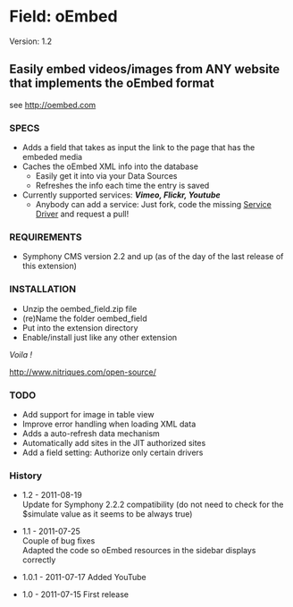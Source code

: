 # Field: oEmbed #

Version: 1.2

## Easily embed videos/images from ANY website that implements the oEmbed format ##

see http://oembed.com

### SPECS ###

- Adds a field that takes as input the link to the page that has the embeded media
- Caches the oEmbed XML info into the database
	- Easily get it into via your Data Sources
	- Refreshes the info each time the entry is saved
- Currently supported services: ***Vimeo, Flickr, Youtube***
	- Anybody can add a service: Just fork, code the missing [Service Driver](https://github.com/Solutions-Nitriques/oembed_field/blob/master/lib/class.serviceDriver.php) and request a pull!

### REQUIREMENTS ###

- Symphony CMS version 2.2 and up (as of the day of the last release of this extension)

### INSTALLATION ###

- Unzip the oembed_field.zip file
- (re)Name the folder oembed_field
- Put into the extension directory
- Enable/install just like any other extension

*Voila !*

http://www.nitriques.com/open-source/

### TODO ###

- Add support for image in table view
- Improve error handling when loading XML data
- Adds a auto-refresh data mechanism
- Automatically add sites in the JIT authorized sites
- Add a field setting: Authorize only certain drivers

### History ###

- 1.2 - 2011-08-19   
  Update for Symphony 2.2.2 compatibility
  	(do not need to check for the $simulate value as it seems to be always true) 

- 1.1 - 2011-07-25   
  Couple of bug fixes    
  Adapted the code so oEmbed resources in the sidebar displays correctly

- 1.0.1 - 2011-07-17
  Added YouTube

- 1.0 - 2011-07-15
  First release